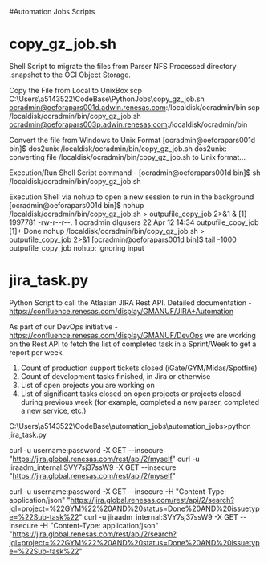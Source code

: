 #Automation Jobs Scripts

# copy_gz_job.sh
Shell Script to migrate the files from Parser NFS Processed directory .snapshot to the OCI Object Storage.

Copy the File from Local to UnixBox
scp C:\Users\a5143522\CodeBase\PythonJobs\copy_gz_job.sh ocradmin@oeforapars001d.adwin.renesas.com:/localdisk/ocradmin/bin
scp /localdisk/ocradmin/bin/copy_gz_job.sh ocradmin@oeforapars003p.adwin.renesas.com:/localdisk/ocradmin/bin

Convert the file from Windows to Unix Format
[ocradmin@oeforapars001d bin]$ dos2unix /localdisk/ocradmin/bin/copy_gz_job.sh
dos2unix: converting file /localdisk/ocradmin/bin/copy_gz_job.sh to Unix format...

Execution/Run Shell Script command  - [ocradmin@oeforapars001d bin]$ sh /localdisk/ocradmin/bin/copy_gz_job.sh

Execution Shell via nohup to open a new session to run in the background
[ocradmin@oeforapars001d bin]$ nohup /localdisk/ocradmin/bin/copy_gz_job.sh  > outpufile_copy_job 2>&1 &
[1] 1997781
-rw-r--r--.  1 ocradmin dlgusers   22 Apr 12 14:34 outpufile_copy_job
[1]+  Done                    nohup /localdisk/ocradmin/bin/copy_gz_job.sh > outpufile_copy_job 2>&1
[ocradmin@oeforapars001d bin]$ tail -1000 outpufile_copy_job
nohup: ignoring input

# jira_task.py
Python Script to call the Atlasian JIRA Rest API. Detailed documentation - https://confluence.renesas.com/display/GMANUF/JIRA+Automation

As part of our DevOps initiative - https://confluence.renesas.com/display/GMANUF/DevOps we are working on the Rest API to fetch the list of completed task in a Sprint/Week to get a report per week.

1)	Count of production support tickets closed (iGate/GYM/Midas/Spotfire)
2)	Count of development tasks finished, in Jira or otherwise
3)	List of open projects you are working on
4)	List of significant tasks closed on open projects or projects closed during previous week (for example, completed a new parser, completed a new service, etc.)


C:\Users\a5143522\CodeBase\automation_jobs\automation_jobs>python jira_task.py

curl -u username:password -X GET --insecure "https://jira.global.renesas.com/rest/api/2/myself"
curl -u jiraadm_internal:SVY7sj37ssW9 -X GET --insecure "https://jira.global.renesas.com/rest/api/2/myself"

curl -u username:password -X GET --insecure -H "Content-Type: application/json" "https://jira.global.renesas.com/rest/api/2/search?jql=project=%22GYM%22%20AND%20status=Done%20AND%20issuetype=%22Sub-task%22"
curl -u jiraadm_internal:SVY7sj37ssW9 -X GET --insecure -H "Content-Type: application/json" "https://jira.global.renesas.com/rest/api/2/search?jql=project=%22GYM%22%20AND%20status=Done%20AND%20issuetype=%22Sub-task%22"

